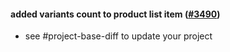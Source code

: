 #### added variants count to product list item ([#3490](https://github.com/shopsys/shopsys/pull/3490))

-   see #project-base-diff to update your project
